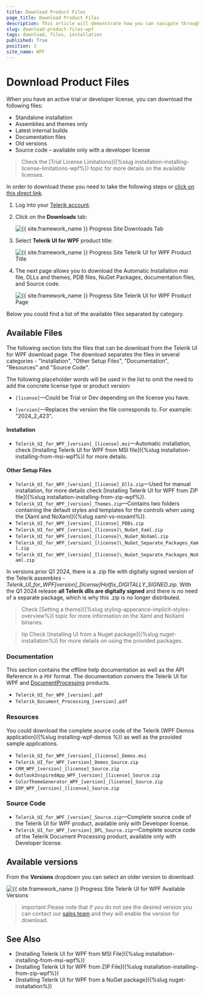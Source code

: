 ```yaml
---
title: Download Product Files
page_title: Download Product Files
description: This article will demonstrate how you can navigate through your account to download Telerik UI for WPF assemblies, examples, etc.
slug: download-product-files-wpf
tags: download, files, installation
published: True
position: 2
site_name: WPF
---
```


# Download Product Files

When you have an active trial or developer license, you can download the following files:

* Standalone installation
* Assemblies and themes only
* Latest internal builds
* Documentation files
* Old versions
* Source code – available only with a developer license

>Check the [Trial License Limitations]({%slug installation-installing-license-limitations-wpf%}) topic for more details on the available licenses.

In order to download these you need to take the following steps or [click on this direct link](https://www.telerik.com/account/product-download?product=RCWPF).

1. Log into your [Telerik account](https://www.telerik.com/account/).

2. Click on the __Downloads__ tab:

	![{{ site.framework_name }} Progress Site Downloads Tab](images/Download_product_files_0.png)

3. Select __Telerik UI for WPF__ product title:
	
	![{{ site.framework_name }} Progress Site Telerik UI for WPF Product Title](images/Download_product_files_1.png)

4. The next page allows you to download the Automatic Installation msi file, DLLs and themes, PDB files, NuGet Packages, documentation files, and Source code. 

	![{{ site.framework_name }} Progress Site Telerik UI for WPF Product Page](images/Download_product_files_2.png)

Below you could find a list of the available files separated by category.

## Available Files

The following section lists the files that can be download from the Telerik UI for WPF download page. The download separates the files in several categories - "Installation", "Other Setup Files", "Documentation", "Resources" and "Source Code".

The following placeholder words will be used in the list to omit the need to add the concrete license type or product version:

* `[license]`&mdash;Could be Trial or Dev depending on the license you have.

* `[version]`&mdash;Replaces the version the file corresponds to. For example: "2024_2_423".

#### Installation

* `Telerik_UI_for_WPF_[version]_[license].msi`&mdash;Automatic installation, check [Installing Telerik UI for WPF from MSI file]({%slug installation-installing-from-msi-wpf%}) for more details.

#### Other Setup Files

* `Telerik_UI_for_WPF_[version]_[license]_Dlls.zip`&mdash;Used for manual installation, for more details check [Installing Telerik UI for WPF from ZIP file]({%slug installation-installing-from-zip-wpf%}).
* `Telerik_UI_for_WPF_[version]_Themes.zip`&mdash;Contains two folders containing the default styles and templates for the controls when using the [Xaml and NoXaml]({%slug xaml-vs-noxaml%}).
* `Telerik_UI_for_WPF_[version]_[license]_PDBs.zip`
* `Telerik_UI_for_WPF_[version]_[license]\_NuGet_Xaml.zip`
* `Telerik_UI_for_WPF_[version]_[license]\_NuGet_NoXaml.zip`
* `Telerik_UI_for_WPF_[version]_[license]\_NuGet_Separate_Packages_Xaml.zip`
* `Telerik_UI_for_WPF_[version]_[license]\_NuGet_Separate_Packages_NoXaml.zip`

In versions prior Q1 2024, there is a .zip file with digitally signed version of the Telerik assembles - __Telerik_UI_for_WPF_[version]_[license]_Hotfix_DIGITALLY_SIGNED.zip__. With the Q1 2024 release __all Telerik dlls are digitally signed__ and there is no need of a separate package, which is why this .zip is no longer distributed.

>Check [Setting a theme]({%slug styling-apperance-implicit-styles-overview%}) topic for more information on the Xaml and NoXaml binaries.

>tip Check [Installing UI from a Nuget package]({%slug nuget-installation%}) for more details on using the provided packages.

### Documentation

This section contains the offline help documentation as well as the API Reference in a `PDF` format. The documentation convers the Telerik UI for WPF and [DocumentProcessing](https://docs.telerik.com/devtools/document-processing/introduction) products.

* `Telerik_UI_for_WPF_[version].pdf`
* `Telerik_Document_Processing_[version].pdf`

### Resources

You could download the complete source code of the Telerik [WPF Demos application]({%slug installing-wpf-demos %}) as well as the provided sample applications.

* `Telerik_UI_for_WPF_[version]_[license]_Demos.msi`
* `Telerik_UI_for_WPF_[version]_Demos_Source.zip`
* `CRM_WPF_[version]_[license]_Source.zip`
* `OutlookInspiredApp_WPF_[version]_[license]_Source.zip`
* `ColorThemeGenerator_WPF_[version]_[license]_Source.zip`
* `ERP_WPF_[version]_[license]_Source.zip`

### Source Code

* `Telerik_UI_for_WPF_[version]_Source.zip`&mdash;Complete source code of the Telerik UI for WPF product, available only with Developer license.
* `Telerik_UI_for_WPF_[version]_DPL_Source.zip`&mdash;Complete source code of the Telerik Document Processing product, available only with Developer license.

## Available versions

From the __Versions__ dropdown you can select an older version to download:

![{{ site.framework_name }} Progress Site Telerik UI for WPF Available Versions](images/Download_product_files_3.png)

>important Please note that if you do not see the desired version you can contact our [sales team](mailto:sales@telerik.com) and they will enable the version for download.

## See Also  
 * [Installing Telerik UI for WPF from MSI File]({%slug installation-installing-from-msi-wpf%})
 * [Installing Telerik UI for WPF from ZIP File]({%slug installation-installing-from-zip-wpf%})
 * [Installing Telerik UI for WPF from a NuGet package]({%slug nuget-installation%})
